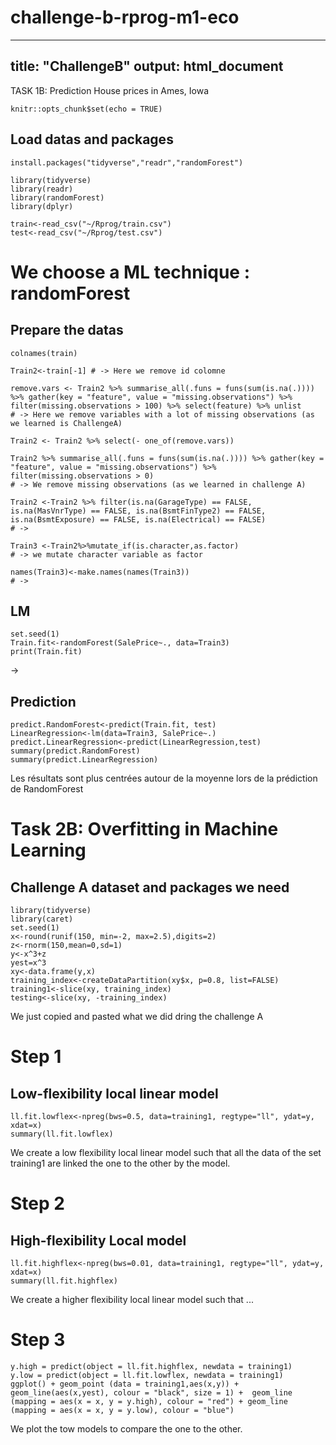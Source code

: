 # challenge-b-rprog-m1-eco

---
title: "ChallengeB"
output: html_document
---
TASK 1B: Prediction House prices in Ames, Iowa
```{r setup, include=FALSE}
knitr::opts_chunk$set(echo = TRUE)
```
## Load datas and packages
```{r Preparations1, include=FALSE}
install.packages("tidyverse","readr","randomForest")
```
```{r preparation1bis, include=FALSE, echo=TRUE}
library(tidyverse)
library(readr)
library(randomForest)
library(dplyr)
```
```{r preparation1ter: train and test, include=FALSE}
train<-read_csv("~/Rprog/train.csv")
test<-read_csv("~/Rprog/test.csv")
```

# We choose a ML technique : randomForest

## Prepare the datas
```{r Praparation2 : missing values, include=FALSE}
colnames(train)

Train2<-train[-1] # -> Here we remove id colomne

remove.vars <- Train2 %>% summarise_all(.funs = funs(sum(is.na(.)))) %>% gather(key = "feature", value = "missing.observations") %>% filter(missing.observations > 100) %>% select(feature) %>% unlist 
# -> Here we remove variables with a lot of missing observations (as we learned is ChallengeA)

Train2 <- Train2 %>% select(- one_of(remove.vars))

Train2 %>% summarise_all(.funs = funs(sum(is.na(.)))) %>% gather(key = "feature", value = "missing.observations") %>% filter(missing.observations > 0)
# -> We remove missing observations (as we learned in challenge A)

Train2 <-Train2 %>% filter(is.na(GarageType) == FALSE, is.na(MasVnrType) == FALSE, is.na(BsmtFinType2) == FALSE, is.na(BsmtExposure) == FALSE, is.na(Electrical) == FALSE)
# ->
```

```{r Praparation3 : convert character to factors, include=FALSE}
Train3 <-Train2%>%mutate_if(is.character,as.factor)
# -> we mutate character variable as factor
```

```{r Praparation4 : No illegal names, include=FALSE}
names(Train3)<-make.names(names(Train3))  
# ->  
```
## LM
```{r RandomForest, include=TRUE}
set.seed(1)
Train.fit<-randomForest(SalePrice~., data=Train3)
print(Train.fit)

```
->

## Prediction 
```{r Prediction, include=TRUE}
predict.RandomForest<-predict(Train.fit, test)
LinearRegression<-lm(data=Train3, SalePrice~.)
predict.LinearRegression<-predict(LinearRegression,test)
summary(predict.RandomForest)
summary(predict.LinearRegression)
```
Les résultats sont plus centrées autour de la moyenne lors de la prédiction de RandomForest

# Task 2B: Overfitting in Machine Learning

## Challenge A dataset and packages we need 
```{r Require Challenge A Task2, echo = TRUE, eval = TRUE, include = TRUE}
library(tidyverse)
library(caret)
set.seed(1)
x<-round(runif(150, min=-2, max=2.5),digits=2)
z<-rnorm(150,mean=0,sd=1)
y<-x^3+z 
yest=x^3
xy<-data.frame(y,x)
training_index<-createDataPartition(xy$x, p=0.8, list=FALSE)
training1<-slice(xy, training_index)
testing<-slice(xy, -training_index)
```
We just copied and pasted what we did dring the challenge A

# Step 1
## Low-flexibility local linear model

```{r Low-flexibility local linear model, include=TRUE}
ll.fit.lowflex<-npreg(bws=0.5, data=training1, regtype="ll", ydat=y, xdat=x)
summary(ll.fit.lowflex)
```
We create a low flexibility local linear model such that all the data of the set training1 are linked the one to the other by the model.

# Step 2
## High-flexibility Local model
```{r High-flexibility local linear model, include=TRUE}
ll.fit.highflex<-npreg(bws=0.01, data=training1, regtype="ll", ydat=y, xdat=x)
summary(ll.fit.highflex)
```
We create a higher flexibility local linear model such that ...

# Step 3

```{r Plot, include=TRUE}
y.high = predict(object = ll.fit.highflex, newdata = training1)
y.low = predict(object = ll.fit.lowflex, newdata = training1)
ggplot() + geom_point (data = training1,aes(x,y)) + geom_line(aes(x,yest), colour = "black", size = 1) +  geom_line (mapping = aes(x = x, y = y.high), colour = "red") + geom_line (mapping = aes(x = x, y = y.low), colour = "blue")
```
We plot the tow models to compare the one to the other.
